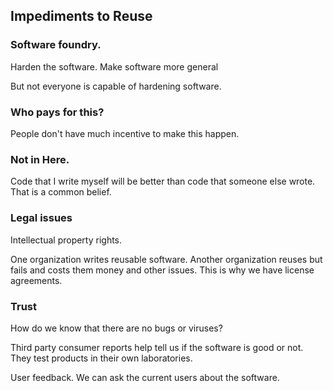 ## Impediments to Reuse

### Software foundry.
Harden the software.
Make software more general

But not everyone is capable of hardening software.

### Who pays for this?

People don't have much incentive to make this happen.

### Not in Here.

Code that I write myself will be better than code that someone else wrote. That is a common belief.

### Legal issues

Intellectual property rights.

One organization writes reusable software.
Another organization reuses but fails and costs them money and other issues.
This is why we have license agreements.

### Trust

How do we know that there are no bugs or viruses?

Third party consumer reports help tell us if the software is good or not.
They test products in their own laboratories.

User feedback. We can ask the current users about the software.

